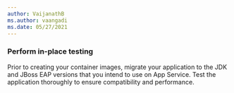 ```yaml
---
author: VaijanathB
ms.author: vaangadi
ms.date: 05/27/2021
---
```


### Perform in-place testing

Prior to creating your container images, migrate your application to the JDK and JBoss EAP versions that you intend to use on App Service. Test the application thoroughly to ensure compatibility and performance.

